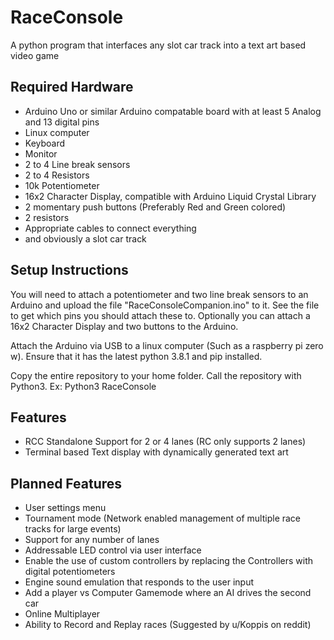# RaceConsole
A python program that interfaces any slot car track into a text art based video game

## Required Hardware
 - Arduino Uno or similar Arduino compatable board with at least 5 Analog and 13 digital pins
 - Linux computer
 - Keyboard
 - Monitor
 - 2 to 4 Line break sensors
 - 2 to 4 Resistors
 - 10k Potentiometer
 - 16x2 Character Display, compatible with Arduino Liquid Crystal Library
 - 2 momentary push buttons (Preferably Red and Green colored)
 - 2 resistors
 - Appropriate cables to connect everything
 - and obviously a slot car track

## Setup Instructions
You will need to attach a potentiometer and two line break sensors to an 
Arduino and upload the file "RaceConsoleCompanion.ino" to it. See the file to 
get which pins you should attach these to. Optionally you can attach a 16x2
Character Display and two buttons to the Arduino.

Attach the Arduino via USB to a linux computer (Such as a raspberry pi zero w). 
Ensure that it has the latest python 3.8.1 and pip installed.

Copy the entire repository to your home folder. Call the repository with Python3.
Ex: Python3 RaceConsole

## Features
 * RCC Standalone Support for 2 or 4 lanes (RC only supports 2 lanes)
 * Terminal based Text display with dynamically generated text art

## Planned Features
 * User settings menu
 * Tournament mode (Network enabled management of multiple race tracks for large events)
 * Support for any number of lanes
 * Addressable LED control via user interface
 * Enable the use of custom controllers by replacing the Controllers with digital potentiometers
 * Engine sound emulation that responds to the user input
 * Add a player vs Computer Gamemode where an AI drives the second car
 * Online Multiplayer
 * Ability to Record and Replay races (Suggested by u/Koppis on reddit)
